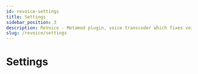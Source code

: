 ```yaml
---
id: revoice-settings
title: Settings
sidebar_position: 3
description: ReVoice - Metamod plugin, voice transcoder which fixes voice chat between non-steam and steam clients at ReHLDS servers.
slug: /revoice/settings
---
```


<head>
  <title>ReVoice: Settings | ReHLDS</title>
</head>

# Settings
